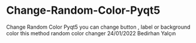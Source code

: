 # Change-Random-Color-Pyqt5
Change Random Color Pyqt5
you can change button , label or background color this method
random color changer
24/01/2022 Bedirhan Yalçın
